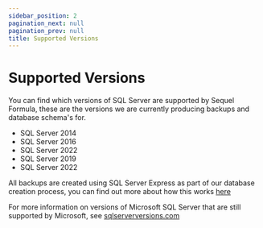 ```yaml
---
sidebar_position: 2
pagination_next: null
pagination_prev: null
title: Supported Versions
---
```


# Supported Versions

You can find which versions of SQL Server are supported by Sequel Formula, these are the versions we are currently producing backups and database schema's for.

* SQL Server 2014
* SQL Server 2016
* SQL Server 2022
* SQL Server 2019
* SQL Server 2022

All backups are created using SQL Server Express as part of our database creation process, you can find out more about how this works [here](database-creation)

For more information on versions of Microsoft SQL Server that are still supported by Microsoft, see [sqlserverversions.com](https://www.sqlserverversions.com/)